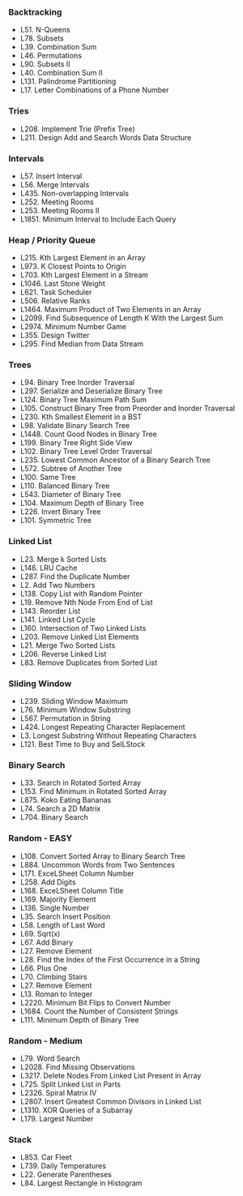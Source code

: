 ### Backtracking

- L51. N-Queens
- L78. Subsets
- L39. Combination Sum
- L46. Permutations
- L90. Subsets II
- L40. Combination Sum II
- L131. Palindrome Partitioning
- L17. Letter Combinations of a Phone Number

### Tries

- L208. Implement Trie (Prefix Tree)
- L211. Design Add and Search Words Data Structure

### Intervals

- L57. Insert Interval
- L56. Merge Intervals
- L435. Non-overlapping Intervals
- L252. Meeting Rooms
- L253. Meeting Rooms II
- L1851. Minimum Interval to Include Each Query

### Heap / Priority Queue

- L215. Kth Largest Element in an Array
- L973. K Closest Points to Origin
- L703. Kth Largest Element in a Stream
- L1046. Last Stone Weight
- L621. Task Scheduler
- L506. Relative Ranks
- L1464. Maximum Product of Two Elements in an Array
- L2099. Find Subsequence of Length K With the Largest Sum
- L2974. Minimum Number Game
- L355. Design Twitter
- L295. Find Median from Data Stream

### Trees

- L94. Binary Tree Inorder Traversal
- L297. Serialize and Deserialize Binary Tree
- L124. Binary Tree Maximum Path Sum
- L105. Construct Binary Tree from Preorder and Inorder Traversal
- L230. Kth Smallest Element in a BST
- L98. Validate Binary Search Tree
- L1448. Count Good Nodes in Binary Tree
- L199. Binary Tree Right Side View
- L102. Binary Tree Level Order Traversal
- L235. Lowest Common Ancestor of a Binary Search Tree
- L572. Subtree of Another Tree
- L100. Same Tree
- L110. Balanced Binary Tree
- L543. Diameter of Binary Tree
- L104. Maximum Depth of Binary Tree
- L226. Invert Binary Tree
- L101. Symmetric Tree

### Linked List

- L23. Merge k Sorted Lists
- L146. LRU Cache
- L287. Find the Duplicate Number
- L2. Add Two Numbers
- L138. Copy List with Random Pointer
- L19. Remove Nth Node From End of List
- L143. Reorder List
- L141. Linked List Cycle
- L160. Intersection of Two Linked Lists
- L203. Remove Linked List Elements
- L21. Merge Two Sorted Lists
- L206. Reverse Linked List
- L83. Remove Duplicates from Sorted List

### Sliding Window

- L239. Sliding Window Maximum
- L76. Minimum Window Substring
- L567. Permutation in String
- L424. Longest Repeating Character Replacement
- L3. Longest Substring Without Repeating Characters
- L121. Best Time to Buy and SelLStock

### Binary Search

- L33. Search in Rotated Sorted Array
- L153. Find Minimum in Rotated Sorted Array
- L875. Koko Eating Bananas
- L74. Search a 2D Matrix
- L704. Binary Search

### Random - EASY

- L108. Convert Sorted Array to Binary Search Tree
- L884. Uncommon Words from Two Sentences
- L171. ExceLSheet Column Number
- L258. Add Digits
- L168. ExceLSheet Column Title
- L169. Majority Element
- L136. Single Number
- L35. Search Insert Position
- L58. Length of Last Word
- L69. Sqrt(x)
- L67. Add Binary
- L27. Remove Element
- L28. Find the Index of the First Occurrence in a String
- L66. Plus One
- L70. Climbing Stairs
- L27. Remove Element
- L13. Roman to Integer
- L2220. Minimum Bit Flips to Convert Number
- L1684. Count the Number of Consistent Strings
- L111. Minimum Depth of Binary Tree

### Random - Medium

- L79. Word Search
- L2028. Find Missing Observations
- L3217. Delete Nodes From Linked List Present in Array
- L725. Split Linked List in Parts
- L2326. Spiral Matrix IV
- L2807. Insert Greatest Common Divisors in Linked List
- L1310. XOR Queries of a Subarray
- L179. Largest Number

### Stack

- L853. Car Fleet
- L739. Daily Temperatures
- L22. Generate Parentheses
- L84. Largest Rectangle in Histogram
